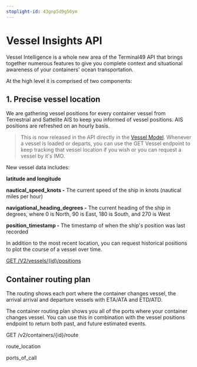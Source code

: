 ```yaml
---
stoplight-id: 43gnp5d9g50ym
---
```


# Vessel Insights API

Vessel Intelligence is a whole new area of the Terminal49 API that brings together numerous features to give you complete context and situational awareness of your containers' ocean transportation.

At the high level it is comprised of two components:

## 1. Precise vessel location

We are gathering vessel positions for every container vessel from Terrestrial and Sattelite AIS to keep you informed of vessel positions. AIS positions are refreshed on an hourly basis. 

> This is now released in the API directly in the [Vessel Model](https://developers.terminal49.com/docs/api/9ddff2198c387-vessel).  Whenever a vessel is loaded or departs, you can use the GET Vessel endpoint to keep tracking that vessel location if you wish or you can request a vessel by it's IMO.
> 

New vessel data includes:

**latitude and longitude**

**nautical_speed_knots -** The current speed of the ship in knots (nautical miles per hour)

**navigational_heading_degrees -** The current heading of the ship in degrees, where 0 is North, 90 is East, 180 is South, and 270 is West

**position_timestamp -** The timestamp of when the ship's position was last recorded

In addition to the most recent location, you can request historical positions to plot the course of a vessel over time.

[GET /V2/vessels/{id}/positions](url)

## Container routing plan

The routing shows each port where the container changes vessel, the arrival arrival and departure vessels with ETA/ATA and ETD/ATD.

The container routing plan shows you all of the ports where your container changes vessel. You can use this in combination with the vessel positions endpoint to return both past, and future estimated events.

GET /v2/containers/{id}/route

route_location

ports_of_call